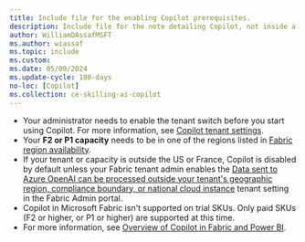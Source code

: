 ```yaml
---
title: Include file for the enabling Copilot prerequisites.
description: Include file for the note detailing Copilot, not inside a NOTE.
author: WilliamDAssafMSFT
ms.author: wiassaf
ms.topic: include
ms.custom:
ms.date: 05/09/2024
ms.update-cycle: 180-days
no-loc: [Copilot]
ms.collection: ce-skilling-ai-copilot
---
```


- Your administrator needs to enable the tenant switch before you start using Copilot. For more information, see [Copilot tenant settings](../admin/service-admin-portal-copilot.md).
- Your **F2 or P1 capacity** needs to be in one of the regions listed in [Fabric region availability](../admin/region-availability.md).
- If your tenant or capacity is outside the US or France, Copilot is disabled by default unless your Fabric tenant admin enables the [Data sent to Azure OpenAI can be processed outside your tenant's geographic region, compliance boundary, or national cloud instance](/fabric/admin/service-admin-portal-copilot) tenant setting in the Fabric Admin portal.
- Copilot in Microsoft Fabric isn't supported on trial SKUs. Only paid SKUs (F2 or higher, or P1 or higher) are supported at this time.
- For more information, see [Overview of Copilot in Fabric and Power BI](../fundamentals/copilot-fabric-overview.md).
